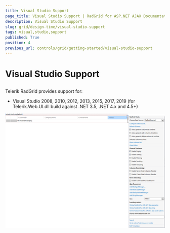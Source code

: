 ```yaml
---
title: Visual Studio Support
page_title: Visual Studio Support | RadGrid for ASP.NET AJAX Documentation
description: Visual Studio Support
slug: grid/design-time/visual-studio-support
tags: visual,studio,support
published: True
position: 4
previous_url: controls/grid/getting-started/visual-studio-support
---
```


# Visual Studio Support



## 

Telerik RadGrid provides support for:

* Visual Studio 2008, 2010, 2012, 2013, 2015, 2017, 2019
(for Telerik.Web.UI.dll build against .NET 3.5, .NET 4.x and 4.5+)

![Visual Studio Support](images/grid_visual_studio_support.png)
